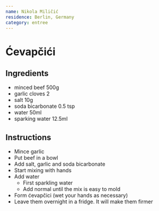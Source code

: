 ```yaml
---
name: Nikola Miličić
residence: Berlin, Germany
category: entree
---
```


# Ćevapčići

## Ingredients
* minced beef 500g
* garlic cloves 2
* salt 10g 
* soda bicarbonate 0.5 tsp
* water 50ml
* sparking water 12.5ml

## Instructions
* Mince garlic
* Put beef in a bowl
* Add salt, garlic and soda bicarbonate
* Start mixing with hands
* Add water
    * First sparkling water
    * Add normal until the mix is easy to mold
* Form ćevapčici (wet your hands as necessary)
* Leave them overnight in a fridge. It will make them firmer

